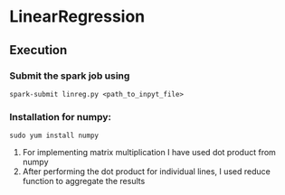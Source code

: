 # LinearRegression
## Execution

### Submit the spark job using
```
spark-submit linreg.py <path_to_inpyt_file>
```
### Installation for numpy:
```
sudo yum install numpy
```

1) For implementing matrix multiplication I have used dot product from numpy
2) After performing the dot product for individual lines, I used reduce function to aggregate the results
